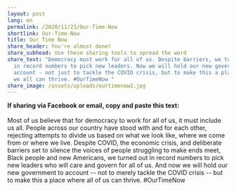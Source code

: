 ```yaml
---
layout: post
lang: en
permalink: /2020/11/23/Our-Time-Now
shortlink: Our-Time-Now
title: Our Time Now
share_header: You're almost done!
share_subhead: Use these sharing tools to spread the word
share_text: "Democracy must work for all of us. Despite barriers, we turned out
  in record numbers to pick new leaders. Now we will hold our new government to
  account - not just to tackle the COVID crisis, but to make this a place where
  we all can thrive. #OurTimeNow "
share_image: /assets/uploads/ourtimenow2.jpg
---
```

<!--StartFragment-->

**If sharing via Facebook or email, copy and paste this text:**\
\
Most of us believe that for democracy to work for all of us, it must include us all. People across our country have stood with and for each other, rejecting attempts to divide us based on what we look like, where we come from or where we live. Despite COVID, the economic crisis, and deliberate barriers set to silence the voices of people struggling to make ends meet, Black people and new Americans, we turned out in record numbers to pick new leaders who will care and govern for all of us. And now we will hold our new government to account -- not to merely tackle the COVID crisis -- but to make this a place where all of us can thrive. #OurTimeNow

<!--EndFragment-->